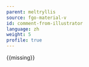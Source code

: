```yaml
---
parent: meltryllis
source: fgo-material-v
id: comment-from-illustrator
language: zh
weight: 5
profile: true
---
```


{{missing}}
